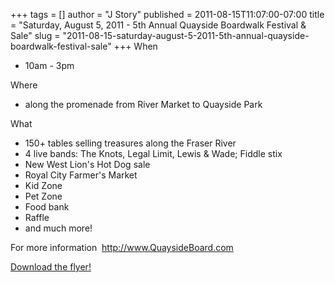 +++
tags = []
author = "J Story"
published = 2011-08-15T11:07:00-07:00
title = "Saturday, August 5, 2011 - 5th Annual Quayside Boardwalk Festival & Sale"
slug = "2011-08-15-saturday-august-5-2011-5th-annual-quayside-boardwalk-festival-sale"
+++
When  
  

-   10am - 3pm

  
Where  
  

-   along the promenade from River Market to Quayside Park

  
What  
  

-   150+ tables selling treasures along the Fraser River
-   4 live bands: The Knots, Legal Limit, Lewis & Wade; Fiddle stix
-   New West Lion's Hot Dog sale
-   Royal City Farmer's Market
-   Kid Zone
-   Pet Zone
-   Food bank
-   Raffle
-   and much more!

For more information  http://www.QuaysideBoard.com

  

[Download the
flyer!](https://docs.google.com/viewer?a=v&pid=explorer&chrome=true&srcid=0B0YnyiuvDqGKZDVkZTU3NTYtNDI5Ni00MjAwLWIxMWEtNmU1MzIyNzk0Zjhl&hl=en_US)
